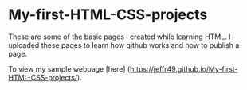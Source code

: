 # My-first-HTML-CSS-projects
These are some of the basic pages I created while learning HTML.
I uploaded these pages to learn how github works and how to publish a page.

To view my sample webpage [here] (https://jeffr49.github.io/My-first-HTML-CSS-projects/).

